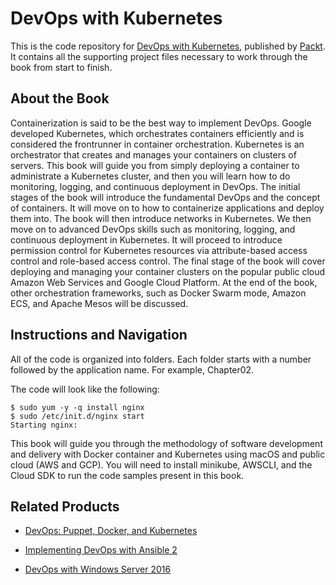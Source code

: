 # DevOps with Kubernetes
This is the code repository for [DevOps with Kubernetes](https://www.packtpub.com/virtualization-and-cloud/devops-kubernetes?utm_source=github&utm_medium=repository&utm_campaign=9781788396646), published by [Packt](https://www.packtpub.com/?utm_source=github). It contains all the supporting project files necessary to work through the book from start to finish.
## About the Book
Containerization is said to be the best way to implement DevOps. Google developed Kubernetes, which orchestrates containers efficiently and is considered the frontrunner in container orchestration. Kubernetes is an orchestrator that creates and manages your containers on clusters of servers. This book will guide you from simply deploying a container to administrate a Kubernetes cluster, and then you will learn how to do monitoring, logging, and continuous deployment in DevOps. The initial stages of the book will introduce the fundamental DevOps and the concept of containers. It will move on to how to containerize applications and deploy them into. The book will then introduce networks in Kubernetes. We then move on to advanced DevOps skills such as monitoring, logging, and continuous deployment in Kubernetes. It will proceed to introduce permission control for Kubernetes resources via attribute-based access control and role-based access control. The final stage of the book will cover deploying and managing your container clusters on the popular public cloud Amazon Web Services and Google Cloud Platform. At the end of the book, other orchestration frameworks, such as Docker Swarm mode, Amazon ECS, and Apache Mesos will be discussed.

## Instructions and Navigation
All of the code is organized into folders. Each folder starts with a number followed by the application name. For example, Chapter02.



The code will look like the following:
```
$ sudo yum -y -q install nginx
$ sudo /etc/init.d/nginx start
Starting nginx:
```

This book will guide you through the methodology of software development and delivery
with Docker container and Kubernetes using macOS and public cloud (AWS and GCP). You
will need to install minikube, AWSCLI, and the Cloud SDK to run the code samples present
in this book.

## Related Products
* [DevOps: Puppet, Docker, and Kubernetes](https://www.packtpub.com/virtualization-and-cloud/devops-puppet-docker-and-kubernetes?utm_source=github&utm_medium=repository&utm_campaign=9781788297615)

* [Implementing DevOps with Ansible 2](https://www.packtpub.com/networking-and-servers/implementing-devops-ansible-2?utm_source=github&utm_medium=repository&utm_campaign=9781787120532)

* [DevOps with Windows Server 2016](https://www.packtpub.com/networking-and-servers/devops-windows-server-2016?utm_source=github&utm_medium=repository&utm_campaign=9781786468550)
